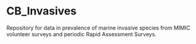 # CB_Invasives
Repository for data in prevalence of marine invasive species from MIMIC 
volunteer surveys and periodic Rapid Assessment Surveys.
